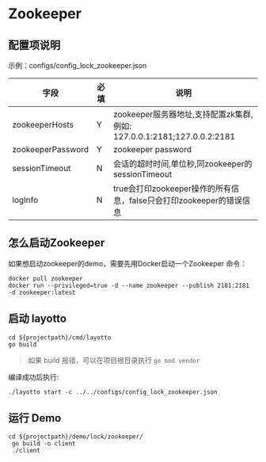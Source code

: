 # Zookeeper

## 配置项说明

示例：configs/config_lock_zookeeper.json

| 字段 | 必填 | 说明 |
| --- | --- | --- |
| zookeeperHosts | Y | zookeeper服务器地址,支持配置zk集群, 例如: 127.0.0.1:2181;127.0.0.2:2181 |
| zookeeperPassword | Y | zookeeper password|
| sessionTimeout | N | 会话的超时时间,单位秒,同zookeeper的sessionTimeout|
|logInfo|N|true会打印zookeeper操作的所有信息，false只会打印zookeeper的错误信息|

## 怎么启动Zookeeper

如果想启动zookeeper的demo，需要先用Docker启动一个Zookeeper 命令：

```shell
docker pull zookeeper
docker run --privileged=true -d --name zookeeper --publish 2181:2181  -d zookeeper:latest
```

## 启动 layotto

````shell
cd ${projectpath}/cmd/layotto
go build
````

> 如果 build 报错，可以在项目根目录执行 `go mod vendor`

编译成功后执行:

````shell
./layotto start -c ../../configs/config_lock_zookeeper.json
````

## 运行 Demo

````shell
cd ${projectpath}/demo/lock/zookeeper/
 go build -o client
 ./client
````